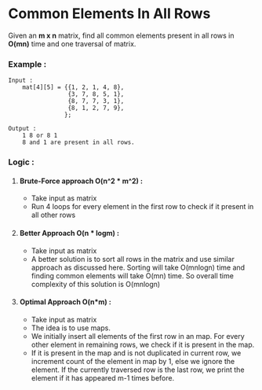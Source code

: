 # Common Elements In All Rows

Given an **m x n** matrix, find all common elements present in all rows in **O(mn)** time and one traversal of matrix.

### Example :

```
Input :
	mat[4][5] = {{1, 2, 1, 4, 8},
                 {3, 7, 8, 5, 1},
                 {8, 7, 7, 3, 1},
                 {8, 1, 2, 7, 9},
                };

Output :
	1 8 or 8 1
	8 and 1 are present in all rows.
```

### Logic :

1. #### Brute-Force approach O(n^2 * m^2) :
    - Take input as matrix
    - Run 4 loops for every element in the first row to check if it present in all other rows

1. #### Better Approach O(n * logm) :
    - Take input as matrix
    - A better solution is to sort all rows in the matrix and use similar approach as discussed here. Sorting will take O(mnlogn) time and finding common elements will take O(mn) time. So overall time complexity of this solution is O(mnlogn)

1. #### Optimal Approach O(n*m) :
    - Take input as matrix
    - The idea is to use maps.
    - We initially insert all elements of the first row in an map. For every other element in remaining rows, we check if it is present in the map.
    - If it is present in the map and is not duplicated in current row, we increment count of the element in map by 1, else we ignore the element. If the currently traversed row is the last row, we print the element if it has appeared m-1 times before.